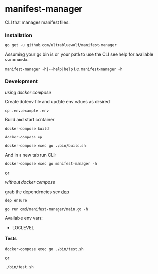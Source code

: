 # manifest-manager

CLI that manages manifest files.

### Installation

`go get -u github.com/ultrabluewolf/manifest-manager`

Assuming your go bin is on your path to use the CLI see help for available commands:

`manifest-manager -h|--help|help` i.e. `manifest-manager -h`

### Development

_using docker compose_

Create dotenv file and update env values as desired

`cp .env.example .env`

Build and start container

`docker-compose build`

`docker-compose up`

`docker-compose exec go ./bin/build.sh`

And in a new tab run CLI:

`docker-compose exec go manifest-manager -h`

or

_without docker compose_

grab the dependencies see [dep](https://github.com/golang/dep)

`dep ensure`

`go run cmd/manifest-manager/main.go -h`

Available env vars:

- LOGLEVEL

#### Tests

`docker-compose exec go ./bin/test.sh`

or

`./bin/test.sh`
